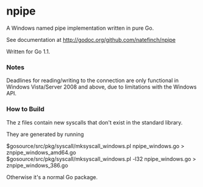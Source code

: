 npipe
=====

A Windows named pipe implementation written in pure Go.

See documentation at http://godoc.org/github.com/natefinch/npipe

Written for Go 1.1.

### Notes

Deadlines for reading/writing to the connection are only functional in Windows Vista/Server 2008 and above, due to limitations with the Windows API.


### How to Build

The z files contain new syscalls that don't exist in the standard library.

They are generated by running

$gosource/src/pkg/syscall/mksyscall_windows.pl npipe_windows.go > znpipe_windows_amd64.go
$gosource/src/pkg/syscall/mksyscall_windows.pl -l32 npipe_windows.go > znpipe_windows_386.go

Otherwise it's a normal Go package.

